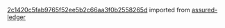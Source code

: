 [2c1420c5fab9765f52ee5b2c66aa3f0b2558265d](https://github.com/insolar/assured-ledger/commit/2c1420c5fab9765f52ee5b2c66aa3f0b2558265d) imported from [assured-ledger](https://github.com/insolar/assured-ledger)
